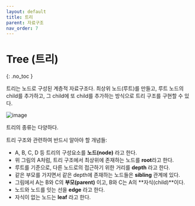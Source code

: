 ```yaml
---
layout: default
title: 트리
parent: 자료구조
nav_order: 7
---
```


# Tree (트리)  
{: .no_toc }

트리는 노드로 구성된 계층적 자료구조다. 최상위 노드(루트)를 만들고, 루트 노드의 child를 추가하고, 그 child에 또 child를 추가하는 방식으로 트리 구조를 구현할 수 있다.  

![image](https://velog.velcdn.com/images%2Fjha0402%2Fpost%2F74df176f-6814-4e7a-b599-275556f2338e%2Ftree_bigO.png)  

트리의 종류는 다양하다.  

트리 구조와 관련하여 반드시 알아야 할 개념들:  

  - A, B, C, D 등 트리의 구성요소를 **노드(node)** 라고 한다.  
  - 위 그림의 A처럼, 트리 구조에서 최상위에 존재하는 노드를 **root**라고 한다.  
  - 루트를 기준으로, 다른 노드로의 접근하기 위한 거리를 **depth** 라고 한다.  
  - 같은 부모를 가지면서 같은 depth에 존재하는 노드들은 **sibling** 관계에 있다.  
  - 그림에서 A는 B와 C의 **부모(parent)** 이고, B와 C는 A의 **자식(child)**이다.  
  - 노드와 노드를 잇는 선을 **edge** 라고 한다.  
  - 자식이 없는 노드는 **leaf** 라고 한다.